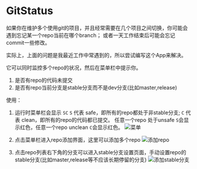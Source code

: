 # GitStatus

如果你在维护多个使用git的项目，并且经常需要在几个项目之间切换，你可能会遇到忘记某一个repo当前在哪个branch；
或者一天工作结束后可能会忘记commit一些修改。

实际上，上面的问题是我最近工作中常遇到的，所以尝试编写这个App来解决。

它可以同时监控多个repo的状况，然后在菜单栏中提示你。
1. 是否有repo的代码未提交
2. 是否有repo当前分支是stable分支而不是dev分支(比如master,release)


使用：
1. 运行时菜单栏会显示 `SC` `S` 代表 safe，即所有的repo都处于非stable分支; `C` 代表 clean，即所有的repo的代码都已提交。
任意一个repo 处于unsafe `S`会显示红色，任意一个repo unclean `C`会显示红色。
![菜单][1]
2. 点击菜单栏进入repo添加界面，这里可以添加多个repo
![添加repo][2]

3. 点击repo列表右下角的分支可以进入stable分支设置页面，手动设置repo的stable分支(比如master,release等不应该长期停留的分支)
![添加stable分支][3]



  [1]: https://github.com/github-xiaogang/GitStatus/readme/menubar
  [2]: https://github.com/github-xiaogang/GitStatus/readme/repo
  [3]: https://github.com/github-xiaogang/GitStatus/readme/stable
